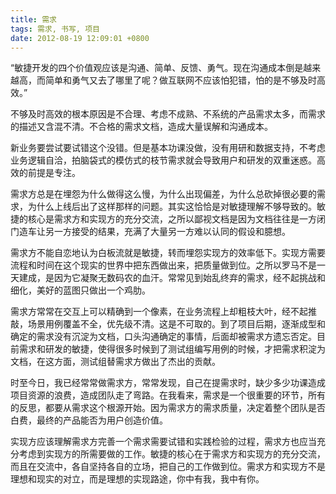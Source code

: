 ```yaml
---
title: 需求
tags: 需求, 书写, 项目
date: 2012-08-19 12:09:01 +0800
---
```



“敏捷开发的四个价值观应该是沟通、简单、反馈、勇气。现在沟通成本倒是越来越高，而简单和勇气又去了哪里了呢？做互联网不应该怕犯错，怕的是不够及时高效。”

不够及时高效的根本原因是不合理、考虑不成熟、不系统的产品需求太多，而需求的描述又含混不清。不合格的需求文档，造成大量误解和沟通成本。

新业务要尝试要试错这个没错。但是基本功课没做，没有用研和数据支持，不考虑业务逻辑自洽，拍脑袋式的模仿式的枝节需求就会导致用户和研发的双重迷惑。高效的前提是专注。

需求方总是在埋怨为什么做得这么慢，为什么出现偏差，为什么总砍掉很必要的需求，为什么上线后出了这样那样的问题。其实这恰恰是对敏捷理解不够导致的。敏捷的核心是需求方和实现方的充分交流，之所以鄙视文档是因为文档往往是一方闭门造车让另一方接受的结果，充满了大量另一方难以认同的假设和臆想。

需求方不能自恋地认为白板流就是敏捷，转而埋怨实现方的效率低下。实现方需要流程和时间在这个现实的世界中把东西做出来，把质量做到位。之所以罗马不是一天建成，是因为它凝聚无数码农的血汗。常常见到始乱终弃的需求，经不起挑战和细化，美好的蓝图只做出一个鸡肋。

需求方常常在交互上可以精确到一个像素，在业务流程上却粗枝大叶，经不起推敲，场景用例覆盖不全，优先级不清。这是不可取的。到了项目后期，逐渐成型和确定的需求没有沉淀为文档，口头沟通确定的事情，后面却被需求方遗忘否定。目前需求和研发的敏捷，使得很多时候到了测试组编写用例的时候，才把需求积淀为文档，在这方面，测试组替需求方做出了杰出的贡献。

时至今日，我已经常常做需求方，常常发现，自己在提需求时，缺少多少功课造成项目资源的浪费，造成团队走了弯路。在我看来，需求是一个很重要的环节，所有的反思，都要从需求这个根源开始。因为需求方的需求质量，决定着整个团队是否白费，最终的产品能否为用户创造价值。

实现方应该理解需求方完善一个需求需要试错和实践检验的过程，需求方也应当充分考虑到实现方的所需要做的工作。敏捷的核心在于需求方和实现方的充分交流，而且在交流中，各自坚持各自的立场，把自己的工作做到位。需求方和实现方不是理想和现实的对立，而是理想的实现路途，你中有我，我中有你。
